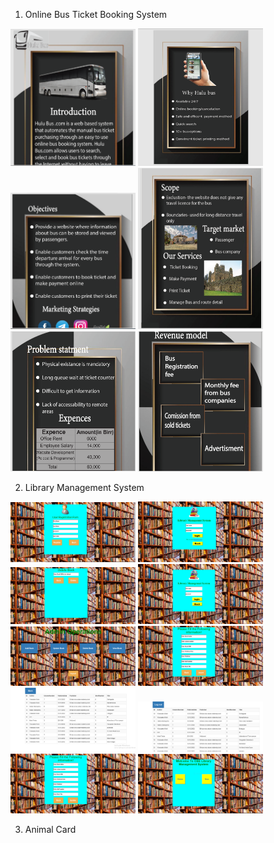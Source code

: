 1) Online Bus Ticket Booking System
<img src="/Images/post1.PNG" alt="Projects" title="Optional title attribute" width="200"/>
<img src="/Images/post2.PNG" alt="Projects" title="Optional title attribute" width="200"/>
<img src="/Images/post3.PNG" alt="Projects" title="Optional title attribute" width="200"/>
<img src="/Images/post4.PNG" alt="Projects" title="Optional title attribute" width="200"/>
<img src="/Images/post6.PNG" alt="Projects" title="Optional title attribute" width="200"/>
<img src="/Images/post8.PNG" alt="Projects" title="Optional title attribute" width="200"/>


2) Library Management System
<img src="/Images/user registration.PNG" alt="Projects" title="Optional title attribute" width="200"/>
<img src="/Images/User log in page.PNG" alt="Projects" title="Optional title attribute" width="200"/>
<img src="/Images/Delete Book.PNG" alt="Projects" title="Optional title attribute" width="200"/>
<img src="/Images/Adminfirstpage.PNG" alt="Projects" title="Optional title attribute" width="200"/>
<img src="/Images/Admin second page.PNG" alt="Projects" title="Optional title attribute" width="200"/>
<img src="/Images/Add book.PNG" alt="Projects" title="Optional title attribute" width="200"/>
<img src="/Images/View book.PNG" alt="Projects" title="Optional title attribute" width="200"/>
<img src="/Images/View book page.PNG" alt="Projects" title="Optional title attribute" width="200"/>
<img src="/Images/Update Book.PNG" alt="Projects" title="Optional title attribute" width="200"/>
<img src="/Images/Homepage.PNG" alt="Projects" title="Optional title attribute" width="200"/>


3) Animal Card


